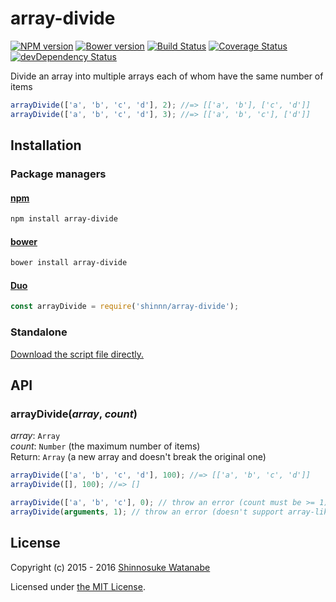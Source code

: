 # array-divide

[![NPM version](https://img.shields.io/npm/v/array-divide.svg)](https://www.npmjs.com/package/array-divide)
[![Bower version](https://img.shields.io/bower/v/array-divide.svg)](https://github.com/shinnn/array-divide/releases)
[![Build Status](https://travis-ci.org/shinnn/array-divide.svg?branch=master)](https://travis-ci.org/shinnn/array-divide)
[![Coverage Status](https://img.shields.io/coveralls/shinnn/array-divide.svg)](https://coveralls.io/r/shinnn/array-divide)
[![devDependency Status](https://david-dm.org/shinnn/array-divide/dev-status.svg)](https://david-dm.org/shinnn/array-divide#info=devDependencies)

Divide an array into multiple arrays each of whom have the same number of items

```javascript
arrayDivide(['a', 'b', 'c', 'd'], 2); //=> [['a', 'b'], ['c', 'd']]
arrayDivide(['a', 'b', 'c', 'd'], 3); //=> [['a', 'b', 'c'], ['d']]
```

## Installation

### Package managers

#### [npm](https://www.npmjs.com/)

```sh
npm install array-divide
```

#### [bower](http://bower.io/)

```sh
bower install array-divide
```

#### [Duo](http://duojs.org/)

```javascript
const arrayDivide = require('shinnn/array-divide');
```

### Standalone

[Download the script file directly.](https://raw.githubusercontent.com/shinnn/array-divide/master/browser.js)

## API

### arrayDivide(*array*, *count*)

*array*: `Array`  
*count*: `Number` (the maximum number of items)  
Return: `Array` (a new array and doesn't break the original one)

```javascript
arrayDivide(['a', 'b', 'c', 'd'], 100); //=> [['a', 'b', 'c', 'd']]
arrayDivide([], 100); //=> []

arrayDivide(['a', 'b', 'c'], 0); // throw an error (count must be >= 1)
arrayDivide(arguments, 1); // throw an error (doesn't support array-like object)
```

## License

Copyright (c) 2015 - 2016 [Shinnosuke Watanabe](https://github.com/shinnn)

Licensed under [the MIT License](./LICENSE).

